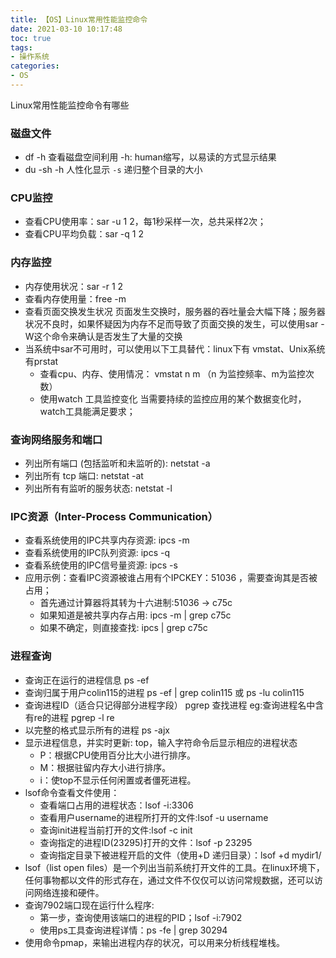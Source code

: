 ```yaml
---
title: 【OS】Linux常用性能监控命令
date: 2021-03-10 10:17:48
toc: true
tags:
- 操作系统
categories:
- OS
---
```

Linux常用性能监控命令有哪些

### 磁盘文件
+ df -h 查看磁盘空间利用 -h: human缩写，以易读的方式显示结果
+ du -sh -h 人性化显示 `-s` 递归整个目录的大小

### CPU监控
+ 查看CPU使用率：sar -u 1 2，每1秒采样一次，总共采样2次；
+ 查看CPU平均负载：sar -q 1 2

### 内存监控
+ 内存使用状况：sar -r 1 2
+ 查看内存使用量：free -m
+ 查看页面交换发生状况 页面发生交换时，服务器的吞吐量会大幅下降；服务器状况不良时，如果怀疑因为内存不足而导致了页面交换的发生，可以使用sar -W这个命令来确认是否发生了大量的交换
+ 当系统中sar不可用时，可以使用以下工具替代：linux下有 vmstat、Unix系统有prstat
    - 查看cpu、内存、使用情况： vmstat n m （n 为监控频率、m为监控次数）
    - 使用watch 工具监控变化 当需要持续的监控应用的某个数据变化时，watch工具能满足要求；

### 查询网络服务和端口
+ 列出所有端口 (包括监听和未监听的): netstat -a
+ 列出所有 tcp 端口: netstat -at
+ 列出所有有监听的服务状态: netstat -l

### IPC资源（Inter-Process Communication）
+ 查看系统使用的IPC共享内存资源: ipcs -m
+ 查看系统使用的IPC队列资源: ipcs -q
+ 查看系统使用的IPC信号量资源: ipcs -s
+ 应用示例：查看IPC资源被谁占用有个IPCKEY：51036 ，需要查询其是否被占用；
    - 首先通过计算器将其转为十六进制:51036 -> c75c
    - 如果知道是被共享内存占用: ipcs -m | grep c75c
    - 如果不确定，则直接查找: ipcs | grep c75c

### 进程查询
+ 查询正在运行的进程信息 ps -ef
+ 查询归属于用户colin115的进程 ps -ef | grep colin115 或 ps -lu colin115
+ 查询进程ID（适合只记得部分进程字段） pgrep 查找进程 eg:查询进程名中含有re的进程 pgrep -l re
+ 以完整的格式显示所有的进程 ps -ajx
+ 显示进程信息，并实时更新: top，输入字符命令后显示相应的进程状态
    - P：根据CPU使用百分比大小进行排序。
    - M：根据驻留内存大小进行排序。
    - i：使top不显示任何闲置或者僵死进程。
+ lsof命令查看文件使用：
    - 查看端口占用的进程状态：lsof -i:3306
    - 查看用户username的进程所打开的文件:lsof -u username
    - 查询init进程当前打开的文件:lsof -c init
    - 查询指定的进程ID(23295)打开的文件：lsof -p 23295
    - 查询指定目录下被进程开启的文件（使用+D 递归目录）：lsof +d mydir1/
+ lsof（list open files）是一个列出当前系统打开文件的工具。在linux环境下，任何事物都以文件的形式存在，通过文件不仅仅可以访问常规数据，还可以访问网络连接和硬件。
+ 查询7902端口现在运行什么程序:
    - 第一步，查询使用该端口的进程的PID；lsof -i:7902
    - 使用ps工具查询进程详情：ps -fe | grep 30294
+ 使用命令pmap，来输出进程内存的状况，可以用来分析线程堆栈。
